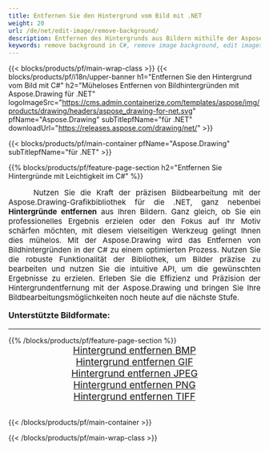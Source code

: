 ```yaml
---
title: Entfernen Sie den Hintergrund vom Bild mit .NET
weight: 20
url: /de/net/edit-image/remove-background/
description: Entfernen des Hintergrunds aus Bildern mithilfe der Aspose.Drawing-Grafikbibliothek für .NET (C#)
keywords: remove background in C#, remove image background, edit images in C#, graphic library für .NET, remove background from images
---
```


{{< blocks/products/pf/main-wrap-class >}}
{{< blocks/products/pf/i18n/upper-banner h1="Entfernen Sie den Hintergrund vom Bild mit C#" h2="Müheloses Entfernen von Bildhintergründen mit Aspose.Drawing für .NET" logoImageSrc="https://cms.admin.containerize.com/templates/aspose/img/products/drawing/headers/aspose_drawing-for-net.svg" pfName="Aspose.Drawing" subTitlepfName="für .NET" downloadUrl="https://releases.aspose.com/drawing/net/" >}}

{{< blocks/products/pf/main-container pfName="Aspose.Drawing" subTitlepfName="für .NET" >}}

{{% blocks/products/pf/feature-page-section  h2="Entfernen Sie Hintergründe mit Leichtigkeit im C#" %}}
<p align="justify" style="text-indent:50px;font-size:15px;">
Nutzen Sie die Kraft der präzisen Bildbearbeitung mit der Aspose.Drawing-Grafikbibliothek für die .NET, ganz nebenbei <b>Hintergründe entfernen</b> aus Ihren Bildern. Ganz gleich, ob Sie ein professionelles Ergebnis erzielen oder den Fokus auf Ihr Motiv schärfen möchten, mit diesem vielseitigen Werkzeug gelingt Ihnen dies mühelos. Mit der Aspose.Drawing wird das Entfernen von Bildhintergründen in der C# zu einem optimierten Prozess. Nutzen Sie die robuste Funktionalität der Bibliothek, um Bilder präzise zu bearbeiten und nutzen Sie die intuitive API, um die gewünschten Ergebnisse zu erzielen. Erleben Sie die Effizienz und Präzision der Hintergrundentfernung mit der Aspose.Drawing und bringen Sie Ihre Bildbearbeitungsmöglichkeiten noch heute auf die nächste Stufe.</p>

<h3 style="margin-top:16px;">
Unterstützte Bildformate:
</h3>

<hr/>
{{% /blocks/products/pf/feature-page-section %}}
<div class="container-fluid productfamilypage bg-gray">
    <div class="convertypes bg-gray agp-content section">
        <div class="container">
		    <div class="row other-converters" style="font-size: 19px;text-align:center;">
		        <div class='col-md-3 other-converter remove-lp remove-rp'><a href="bmp/" style="padding:15px;">Hintergrund entfernen BMP</a></div>
                <div class='col-md-3 other-converter remove-lp remove-rp'><a href="gif/" style="padding:15px;">Hintergrund entfernen GIF</a></div>
                <div class='col-md-3 other-converter remove-lp remove-rp'><a href="jpeg/" style="padding:15px;">Hintergrund entfernen JPEG</a></div>
                <div class='col-md-3 other-converter remove-lp remove-rp'><a href="png/" style="padding:15px;">Hintergrund entfernen PNG</a></div>
                <div class='col-md-3 other-converter remove-lp remove-rp'><a href="tiff/" style="padding:15px;">Hintergrund entfernen TIFF</a></div>
            </div>
        </div>
    </div>
</div>
<br/>

{{< /blocks/products/pf/main-container >}}

{{< /blocks/products/pf/main-wrap-class >}}
